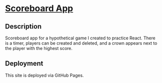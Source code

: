 # [Scoreboard App](https://seanphilippi.github.io/scoreboard)

## Description

Scoreboard app for a hypothetical game I created to practice React.  There is a timer, players can be created and deleted, and a crown appears next to the player with the highest score.  

## Deployment

This site is deployed via GitHub Pages. 

